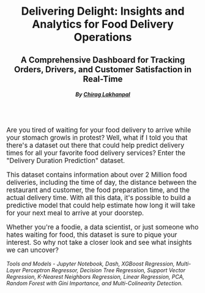 
<div style="text-align:center;">
  <h1>Delivering Delight: Insights and Analytics for Food Delivery Operations</h1>
  <h2>A Comprehensive Dashboard for Tracking Orders, Drivers, and Customer Satisfaction in Real-Time</h2>
  <h5>By <a href="https://www.linkedin.com/in/chiraglakhanpal/">Chirag Lakhanpal</a></h5>
</div> 
<br>
<br>

<p style="font-size: 17px"> Are you tired of waiting for your food delivery to arrive while your stomach growls in protest? Well, what if I told you that there's a dataset out there that could help predict delivery times for all your favorite food delivery services? Enter the "Delivery Duration Prediction" dataset.</p>

<p style="font-size: 17px"> This dataset contains information about over 2 Million food deliveries, including the time of day, the distance between the restaurant and customer, the food preparation time, and the actual delivery time. With all this data, it's possible to build a predictive model that could help estimate how long it will take for your next meal to arrive at your doorstep.</p>

<p style="font-size: 17px"> Whether you're a foodie, a data scientist, or just someone who hates waiting for food, this dataset is sure to pique your interest. So why not take a closer look and see what insights we can uncover?</p>

*Tools and Models - Jupyter Notebook, Dash, XGBoost Regression, Multi-Layer Perceptron Regressor, Decision Tree Regression, Support Vector Regression, K-Nearest Neighbors Regression, Linear Regression, PCA, Random Forest with Gini Importance, and Multi-Colinearity Detection.*
